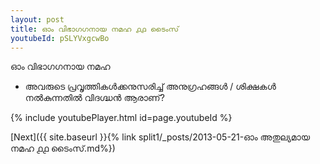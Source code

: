 ```yaml
---
layout: post
title: ഓം വിഭാഗഗനായ നമഹ ൧൧ ടൈംസ്
youtubeId: pSLYVxgcwBo
---
```

 
 
 ഓം വിഭാഗഗനായ നമഹ 
 
 -  അവരുടെ പ്രവൃത്തികൾക്കനുസരിച്ച് അനുഗ്രഹങ്ങൾ / ശിക്ഷകൾ നൽകുന്നതിൽ വിദഗ്ദ്ധൻ ആരാണ്? 
 
  
 
  
 
 
 
 
 
 


{% include youtubePlayer.html id=page.youtubeId %}
 
[Next]({{ site.baseurl }}{% link  split1/_posts/2013-05-21-ഓം അതുല്യമായ നമഹ ൧൧ ടൈംസ്.md%})
 
